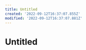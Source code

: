 ```yaml
---
title: Untitled
created: '2022-09-12T16:37:07.855Z'
modified: '2022-09-12T16:37:07.881Z'
---
```


# Untitled

